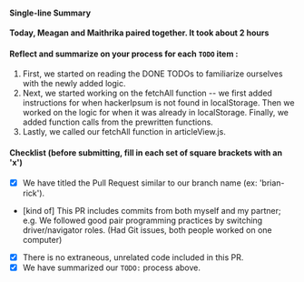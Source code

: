 #### Single-line Summary
**Today, Meagan and Maithrika paired together. It took about 2 hours**

#### Reflect and summarize on your process for each `TODO` item :  
  1. First, we started on reading the DONE TODOs to familiarize ourselves with the newly added logic.
  2. Next, we started working on the fetchAll function -- we first added instructions for when hackerIpsum is not found in localStorage. Then we worked on the logic for when it was already in localStorage. Finally, we added function calls from the prewritten functions.
  3. Lastly, we called our fetchAll function in articleView.js.

#### Checklist (before submitting, fill in each set of square brackets with an 'x')
- [X] We have titled the Pull Request similar to our branch name (ex: 'brian-rick').
- [kind of] This PR includes commits from both myself and my partner; e.g. We followed good pair programming practices by switching driver/navigator roles. (Had Git issues, both people worked on one computer)
- [X] There is no extraneous, unrelated code included in this PR.
- [X] We have summarized our `TODO:` process above.
